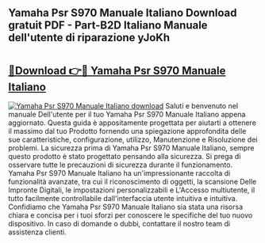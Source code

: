 ## Yamaha Psr S970 Manuale Italiano Download gratuit PDF - Part-B2D Italiano Manuale dell'utente di riparazione yJoKh

# <h2><a href="http://dffmq7.blite.top/?on=Yamaha+Psr+S970+Manuale+Italiano">🔗Download 👉🔴 Yamaha Psr S970 Manuale Italiano</a></h2>

[![Yamaha Psr S970 Manuale Italiano download](https://i.imgur.com/lujVjoI.png)](http://dffmq7.blite.top/?on=Yamaha+Psr+S970+Manuale+Italiano)
Saluti e benvenuto nel manuale Dell'utente per il tuo Yamaha Psr S970 Manuale Italiano appena aggiornato. Questa guida è appositamente progettata per aiutarti a ottenere il massimo dal tuo Prodotto fornendo una spiegazione approfondita delle sue caratteristiche, configurazione, utilizzo, Manutenzione e Risoluzione dei problemi. La sicurezza prima di Yamaha Psr S970 Manuale Italiano, sempre questo prodotto è stato progettato pensando alla sicurezza. Si prega di osservare tutte le precauzioni di sicurezza durante il funzionamento. Yamaha Psr S970 Manuale Italiano ha un'impressionante raccolta di funzionalità avanzate, tra cui il riconoscimento di oggetti, la scansione Delle Impronte Digitali, le impostazioni personalizzabili e L'Accesso multiutente, il tutto facilmente controllabile dall'interfaccia utente intuitiva e intuitiva. Confidiamo che Yamaha Psr S970 Manuale Italiano sia stata una risorsa chiara e concisa per i tuoi sforzi per conoscere le specifiche del tuo nuovo dispositivo. In caso di domande o dubbi, contattare il nostro team di assistenza clienti.
